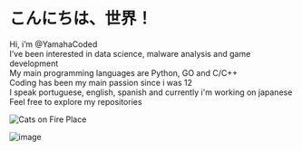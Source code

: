 # こんにちは、世界！


Hi, i’m @YamahaCoded  
I’ve been interested in data science, malware analysis and game development  
My main programming languages are Python, GO and C/C++  
Coding has been my main passion since i was 12  
I speak portuguese, english, spanish and currently i'm working on japanese  
Feel free to explore my repositories  

<img src="https://imgur.com/CzGWxDK.gif" alt="Cats on Fire Place">

![image](https://github-readme-stats.vercel.app/api/top-langs/?username=YamahaCoded&layout=compact&langs_count=6&theme=github_dark)

<!---
YamahaCoded/YamahaCoded is a ✨ special ✨ repository because its `README.md` (this file) appears on your GitHub profile.
You can click the Preview link to take a look at your changes.
--->
